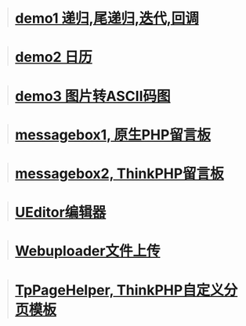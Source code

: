 > # [demo1 递归,尾递归,迭代,回调](http://www.source-open.com/469931)

> # [demo2 日历](http://www.source-open.com/479032)

> # [demo3 图片转ASCII码图](http://www.source-open.com/482291)

> # [messagebox1, 原生PHP留言板](http://www.source-open.com/478221)

> # [messagebox2, ThinkPHP留言板](http://www.source-open.com/478221)

> # [UEditor编辑器](http://www.source-open.com/469930)

> # [Webuploader文件上传](http://www.source-open.com/469929)

> # [TpPageHelper, ThinkPHP自定义分页模板](https://www.kancloud.cn/xiaohuamao/gprc/478223)